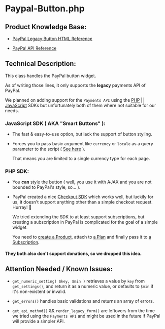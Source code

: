 # Paypal-Button.php

## Product Knowledge Base:

- [PayPal Legacy Button HTML Reference](https://developer.paypal.com/docs/paypal-payments-standard/integration-guide/html-reference-landing/)


- [PayPal API Reference](https://developer.paypal.com/docs/api/overview)

## Technical Description:

This class handles the PayPal button widget.

As of writing those lines, it only supports the **legacy** payments API of PayPal.

We planned on adding support for the `Payments API` using the [PHP](https://developer.paypal.com/docs/api/payments/v2/) || [JavaScript](https://developer.paypal.com/docs/checkout/) SDKs but 
unfortunately both of them where not suitable for our needs.

### JavaScript SDK ( AKA "Smart Buttons" ):

- The fast & easy-to-use option, but lack the support of button styling.


- Forces you to pass basic argument like `currency` or `locale` as a query parameter to the script ( [See here](https://developer.paypal.com/docs/checkout/reference/customize-sdk/) ).
  
	That means you are limited to a single currency type for each page.

### PHP SDK:
- You **can** style the button ( well, you use it with AJAX and you are not bounded to PayPal's style, so... ).
  

- PayPal created a nice [Checkout SDK](https://github.com/paypal/Checkout-PHP-SDK) which works well, but luckily for us, it doesn't support anything other than a simple checkout request. Hurray! 🎉
  
	We tried extending the SDK to at least support subscriptions, but creating a subscription in PayPal is complicated for the goal of a simple widget:
  
	You need to [create a Product](https://developer.paypal.com/docs/api/catalog-products/v1/#products_create), attach to 
  	[a Plan](https://developer.paypal.com/docs/api/subscriptions/v1/#plans_create) and finally pass it to [a Subscription](https://developer.paypal.com/docs/api/subscriptions/v1/#subscriptions_create).
  

#### They both also don't support donations, so we dropped this idea.


## Attention Needed / Known Issues:

- `get_numeric_setting( $key, $min )` retrieves a value by `key` from `get_settings()`, and return it as a numeric value, or defaults to `$min` if it's non-existent or invalid.


- `get_errors()` handles basic validations and returns an array of errors.


- `get_api_method()` && `render_legacy_form()` are leftovers from the time we tried using the `Payments API` and might be used in the future if PayPal will provide a simpler API.